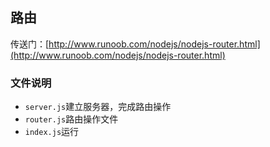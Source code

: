 ## 路由
传送门：[http://www.runoob.com/nodejs/nodejs-router.html](http://www.runoob.com/nodejs/nodejs-router.html)

### 文件说明
- `server.js`建立服务器，完成路由操作
- `router.js`路由操作文件
- `index.js`运行